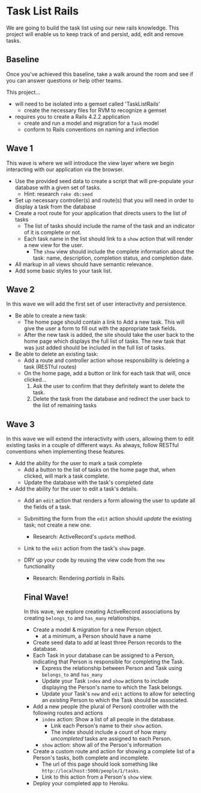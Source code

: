# Task List Rails

We are going to build the task list using our new rails knowledge. This project will enable us to keep track of and persist, add, edit and remove tasks.

## Baseline
Once you've achieved this baseline, take a walk around the room and see if you can answer questions or help other teams.

This project...

- will need to be isolated into a gemset called 'TaskListRails'
  - create the necessary files for RVM to recognize a gemset
- requires you to create a Rails 4.2.2 application
  - create and run a model and migration for a `Task` model
  - conform to Rails conventions on naming and inflection

## Wave 1
This wave is where we will introduce the view layer where we begin interacting with our application via the browser.

  - Use the provided seed data to create a script that will pre-populate your database with a given set of tasks.
    - Hint: research `rake db:seed`
  - Set up necessary controller(s) and route(s) that you will need in order to display a task from the database
  - Create a root route for your application that directs users to the list of tasks
    - The list of tasks should include the name of the task and an indicator of it is complete or not.
    - Each task name in the list should link to a `show` action that will render a new view for the user.
      - The `show` view should include the complete information about the task: name, description, completion status, and completion date.
  - All markup in all views should have semantic relevance.
  - Add some basic styles to your task list.

## Wave 2
In this wave we will add the first set of user interactivity and persistence.
- Be able to create a new task:
  - The home page should contain a link to Add a new task. This will give the user a form to fill out with the appropriate task fields.
  - After the new task is added, the site should take the user back to the home page which displays the full list of tasks. The new task that was just added should be included in the full list of tasks.
- Be able to delete an existing task:
  - Add a route and controller action whose responsibility is deleting a task (RESTful routes)
  - On the home page, add a button or link for each task that will, once clicked...
    1. Ask the user to confirm that they definitely want to delete the task.
    1. Delete the task from the database and redirect the user back to the list of remaining tasks

## Wave 3
In this wave we will extend the interactivity with users, allowing them to edit existing tasks in a couple of different ways. As always, follow RESTful conventions when implementing these features.

- Add the ability for the user to mark a task complete
  - Add a button to the list of tasks on the home page that, when clicked, will mark a task complete.
  - Update the database with the task's completed date
- Add the ability for the user to edit a task's details.
  - Add an `edit` action that renders a form allowing the user to update all the fields of a task.
  - Submitting the form from the `edit` action should _update_ the existing task; not create a new one.
    - Research: ActiveRecord's `update` method.
  - Link to the `edit` action from the task's `show` page.
  - DRY up your code by reusing the view code from the `new` functionality
    - Research: Rendering _partials_ in Rails.

    ## Final Wave!
    In this wave, we explore creating ActiveRecord associations by creating `belongs_to` and `has_many` relationships.

    - Create a model & migration for a new Person object.
      - at a minimum, a Person should have a name
    - Create seed data to add at least three Person records to the database.
    - Each Task in your database can be assigned to a Person, indicating that Person is responsible for completing the Task.
      - Express the relationship between Person and Task using `belongs_to` and `has_many`
      - Update your Task `index` and `show` actions to include displaying the Person's name to which the Task belongs.
      - Update your Task's `new` and `edit` actions to allow for selecting an _existing_ Person to which the Task should be associated.
    - Add a new people (the plural of Person) controller with the following routes and actions
      - `index` action: Show a list of all people in the database.
        - Link each Person's name to their `show` action.
        - The index should include a count of how many _uncompleted_ tasks are assigned to each Person.
      - `show` action: show all of the Person's information
    - Create a custom route and action for showing a complete list of a Person's tasks, both complete and incomplete.
      - The url of this page should look something like `http://localhost:5000/people/1/tasks`.
      - Link to this action from a Person's `show` view.
    - Deploy your completed app to Heroku.
